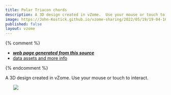 ```yaml
---
title: Polar Triacon chords
description: A 3D design created in vZome.  Use your mouse or touch to interact.
image: https://John-Kostick.github.io/vzome-sharing/2022/05/19/19-04-16-Polar-Triacon-chords/Polar-Triacon-chords.png
published: false
layout: vzome
---
```


{% comment %}
 - [***web page generated from this source***](<https://John-Kostick.github.io/vzome-sharing/2022/05/19/Polar-Triacon-chords-19-04-16.html>)
 - [data assets and more info](<https://github.com/John-Kostick/vzome-sharing/tree/main/2022/05/19/19-04-16-Polar-Triacon-chords/>)
 
{% endcomment %}

A 3D design created in vZome.  Use your mouse or touch to interact.

<vzome-viewer style="width: 87%; height: 60vh; margin: 5%"
       src="https://John-Kostick.github.io/vzome-sharing/2022/05/19/19-04-16-Polar-Triacon-chords/Polar-Triacon-chords.vZome" >
  <img src="https://John-Kostick.github.io/vzome-sharing/2022/05/19/19-04-16-Polar-Triacon-chords/Polar-Triacon-chords.png" />
</vzome-viewer>